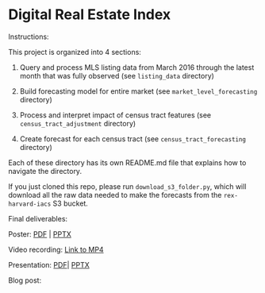 # Digital Real Estate Index

Instructions:

This project is organized into 4 sections:

1. Query and process MLS listing data from March 2016 through the latest month that was fully observed (see `listing_data` directory)

2. Build forecasting model for entire market (see `market_level_forecasting` directory)

3. Process and interpret impact of census tract features (see `census_tract_adjustment` directory)

4. Create forecast for each census tract (see `census_tract_forecasting` directory)

Each of these directory has its own README.md file that explains how to navigate the directory. 

If you just cloned this repo, please run `download_s3_folder.py`, which will download all the raw data needed to make the forecasts from the `rex-harvard-iacs` S3 bucket. 

Final deliverables:

Poster: [PDF](https://drive.google.com/file/d/1lQvyUZKc_Q4-InvWXtsN1jGEiw4PMsr9/view?usp=sharing) | [PPTX](https://drive.google.com/file/d/1oohe8HQXUZPC6AL9CHYwEingGkdkEasL/view?usp=sharing)

Video recording: [Link to MP4](https://drive.google.com/file/d/19a60NgLgeERvAb3CxJ8jmYxK0weiSKsG/view?usp=sharing)

Presentation: [PDF](https://drive.google.com/file/d/1WSmV0U0D4Ih0v9ZXOth2kf6o2GmhrfBm/view?usp=sharing)| [PPTX](https://docs.google.com/presentation/d/1vMTioS1wYIG7Xj88I6ZR2TRa2yQxVplouIxZErW4j5I/edit?usp=sharing)

Blog post:
